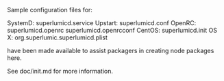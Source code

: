 Sample configuration files for:

SystemD: superlumicd.service
Upstart: superlumicd.conf
OpenRC:  superlumicd.openrc
         superlumicd.openrcconf
CentOS:  superlumicd.init
OS X:    org.superlumic.superlumicd.plist

have been made available to assist packagers in creating node packages here.

See doc/init.md for more information.
